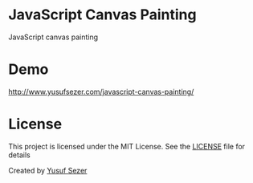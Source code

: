 # JavaScript Canvas Painting
JavaScript canvas painting

# Demo
http://www.yusufsezer.com/javascript-canvas-painting/

# License
This project is licensed under the MIT License. See the [LICENSE](LICENSE) file for details

Created by [Yusuf Sezer](https://www.yusufsezer.com)
